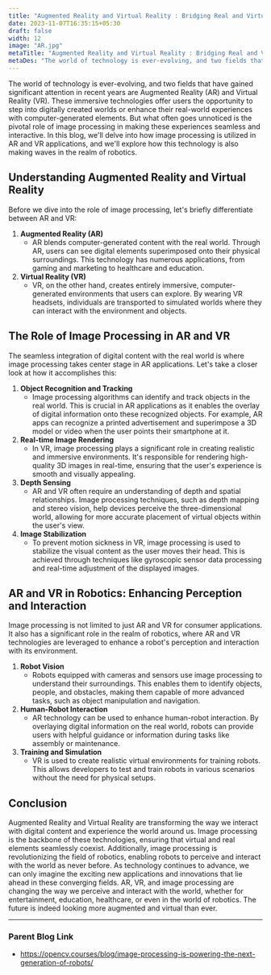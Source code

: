 ```yaml
---
title: "Augmented Reality and Virtual Reality : Bridging Real and Virtual Worlds With Image Processing"
date: 2023-11-07T16:35:15+05:30
draft: false
width: 12
image: "AR.jpg"
metaTitle: "Augmented Reality and Virtual Reality : Bridging Real and Virtual Worlds With Image Processing | Open CV Courses    "
metaDes: "The world of technology is ever-evolving, and two fields that have gained significant attention in recent years are Augmented Reality (AR) and Virtual Reality (VR). These immersive technologies offer users the opportunity to step into digitally created worlds or enhance their real-world experiences with computer-generated elements. But what often goes unnoticed is the pivotal role of image processing in making these experiences seamless and interactive"
---
```


The world of technology is ever-evolving, and two fields that have gained significant attention in recent years are Augmented Reality (AR) and Virtual Reality (VR). These immersive technologies offer users the opportunity to step into digitally created worlds or enhance their real-world experiences with computer-generated elements. <!--more--> But what often goes unnoticed is the pivotal role of image processing in making these experiences seamless and interactive. In this blog, we'll delve into how image processing is utilized in AR and VR applications, and we'll explore how this technology is also making waves in the realm of robotics.

## **Understanding Augmented Reality and Virtual Reality**

Before we dive into the role of image processing, let's briefly differentiate between AR and VR:

1. **Augmented Reality (AR)**
    - AR blends computer-generated content with the real world. Through AR, users can see digital elements superimposed onto their physical surroundings. This technology has numerous applications, from gaming and marketing to healthcare and education.
2. **Virtual Reality (VR)**
    - VR, on the other hand, creates entirely immersive, computer-generated environments that users can explore. By wearing VR headsets, individuals are transported to simulated worlds where they can interact with the environment and objects.

## **The Role of Image Processing in AR and VR**

The seamless integration of digital content with the real world is where image processing takes center stage in AR applications. Let's take a closer look at how it accomplishes this:

1. **Object Recognition and Tracking**
    - Image processing algorithms can identify and track objects in the real world. This is crucial in AR applications as it enables the overlay of digital information onto these recognized objects. For example, AR apps can recognize a printed advertisement and superimpose a 3D model or video when the user points their smartphone at it.
2. **Real-time Image Rendering**
    - In VR, image processing plays a significant role in creating realistic and immersive environments. It's responsible for rendering high-quality 3D images in real-time, ensuring that the user's experience is smooth and visually appealing.
3. **Depth Sensing**
    - AR and VR often require an understanding of depth and spatial relationships. Image processing techniques, such as depth mapping and stereo vision, help devices perceive the three-dimensional world, allowing for more accurate placement of virtual objects within the user's view.
4. **Image Stabilization**
    - To prevent motion sickness in VR, image processing is used to stabilize the visual content as the user moves their head. This is achieved through techniques like gyroscopic sensor data processing and real-time adjustment of the displayed images.

## **AR and VR in Robotics: Enhancing Perception and Interaction**

Image processing is not limited to just AR and VR for consumer applications. It also has a significant role in the realm of robotics, where AR and VR technologies are leveraged to enhance a robot's perception and interaction with its environment.

1. **Robot Vision**
    - Robots equipped with cameras and sensors use image processing to understand their surroundings. This enables them to identify objects, people, and obstacles, making them capable of more advanced tasks, such as object manipulation and navigation.
2. **Human-Robot Interaction**
    - AR technology can be used to enhance human-robot interaction. By overlaying digital information on the real world, robots can provide users with helpful guidance or information during tasks like assembly or maintenance.
3. **Training and Simulation**
    - VR is used to create realistic virtual environments for training robots. This allows developers to test and train robots in various scenarios without the need for physical setups.

## Conclusion

Augmented Reality and Virtual Reality are transforming the way we interact with digital content and experience the world around us. Image processing is the backbone of these technologies, ensuring that virtual and real elements seamlessly coexist. Additionally, image processing is revolutionizing the field of robotics, enabling robots to perceive and interact with the world as never before. As technology continues to advance, we can only imagine the exciting new applications and innovations that lie ahead in these converging fields. AR, VR, and image processing are changing the way we perceive and interact with the world, whether for entertainment, education, healthcare, or even in the world of robotics. The future is indeed looking more augmented and virtual than ever.

---------------------------------

### Parent Blog Link

- https://opencv.courses/blog/image-processing-is-powering-the-next-generation-of-robots/
